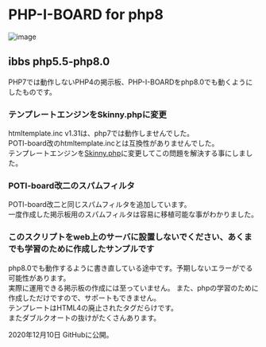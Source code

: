 # PHP-I-BOARD for php8

![image](https://user-images.githubusercontent.com/44894014/101713695-7cbde280-3adb-11eb-8a08-b3f862de96d3.png)

## ibbs php5.5-php8.0
PHP7では動作しないPHP4の掲示板、PHP-I-BOARDをphp8.0でも動くようにしたものです。  
### テンプレートエンジンをSkinny.phpに変更
htmltemplate.inc v1.31は、php7では動作しませんでした。  
POTI-board改のhtmltemplate.incとは互換性がありませんでした。  
テンプレートエンジンを[Skinny.php](http://skinny.sx68.net/)に変更してこの問題を解決する事にしました。
### POTI-board改二のスパムフィルタ   
POTI-board改二と同じスパムフィルタを追加しています。  
一度作成した掲示板用のスパムフィルタは容易に移植可能な事がわかりました。
### このスクリプトをweb上のサーバに設置しないでください、あくまでも学習のために作成したサンプルです   
php8.0でも動作するように書き直している途中です。予期しないエラーがでる可能性があります。  
実際に運用できる掲示板の作成には至っていません。 
また、phpの学習のために作成しただけですので、サポートもできません。  
テンプレートはHTML4の廃止されたタグだらけです。  
またダブルクオートの抜けがたくさんあります。  
    
2020年12月10日 GitHubに公開。
